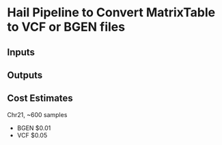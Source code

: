 # Hail Pipeline to Convert MatrixTable to VCF or BGEN files


## Inputs

## Outputs

## Cost Estimates

Chr21, ~600 samples
- BGEN $0.01
- VCF $0.05
